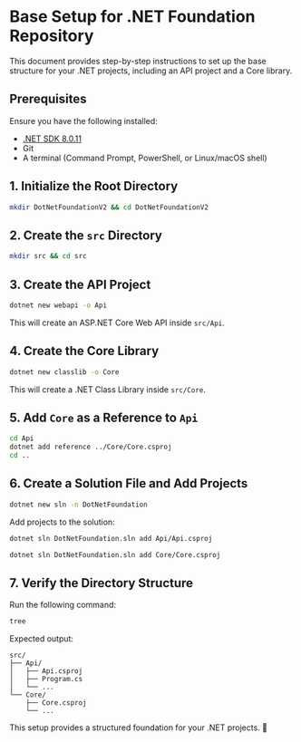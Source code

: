 # Base Setup for .NET Foundation Repository

This document provides step-by-step instructions to set up the base structure for your .NET projects, including an API project and a Core library.

## Prerequisites
Ensure you have the following installed:
- [.NET SDK 8.0.11](https://dotnet.microsoft.com/en-us/download)
- Git
- A terminal (Command Prompt, PowerShell, or Linux/macOS shell)

## 1. Initialize the Root Directory
```sh
mkdir DotNetFoundationV2 && cd DotNetFoundationV2
```

## 2. Create the `src` Directory
```sh
mkdir src && cd src
```

## 3. Create the API Project
```sh
dotnet new webapi -o Api
```
This will create an ASP.NET Core Web API inside `src/Api`.

## 4. Create the Core Library
```sh
dotnet new classlib -o Core
```
This will create a .NET Class Library inside `src/Core`.

## 5. Add `Core` as a Reference to `Api`
```sh
cd Api
dotnet add reference ../Core/Core.csproj
cd ..
```

## 6. Create a Solution File and Add Projects
```sh
dotnet new sln -n DotNetFoundation
```
Add projects to the solution:
```sh
dotnet sln DotNetFoundation.sln add Api/Api.csproj
```
```sh
dotnet sln DotNetFoundation.sln add Core/Core.csproj
```

## 7. Verify the Directory Structure
Run the following command:
```sh
tree
```
Expected output:
```
src/
├── Api/
│   ├── Api.csproj
│   ├── Program.cs
│   └── ...
└── Core/
    ├── Core.csproj
    └── ...
```


This setup provides a structured foundation for your .NET projects. 🚀

